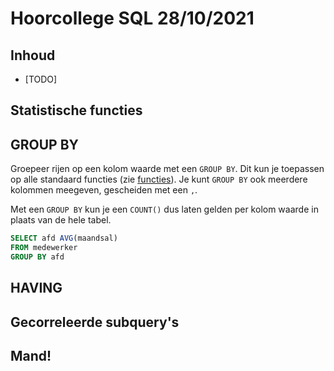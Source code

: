 # Hoorcollege SQL 28/10/2021

## Inhoud

- [TODO]

## Statistische functies

## GROUP BY

Groepeer rijen op een kolom waarde met een `GROUP BY`. Dit kun je toepassen op alle standaard functies (zie [functies](../week41/SQL-2021-10-14-H.md#Functies)). Je kunt `GROUP BY` ook meerdere kolommen meegeven, gescheiden met een `,`.

Met een `GROUP BY` kun je een `COUNT()` dus laten gelden per kolom waarde in plaats van de hele tabel.

```sql
SELECT afd AVG(maandsal)
FROM medewerker
GROUP BY afd
```

## HAVING

## Gecorreleerde subquery's

## Mand!